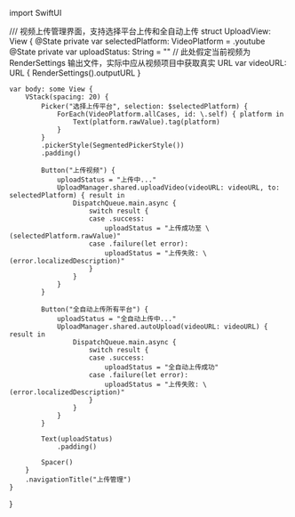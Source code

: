 import SwiftUI

/// 视频上传管理界面，支持选择平台上传和全自动上传
struct UploadView: View {
    @State private var selectedPlatform: VideoPlatform = .youtube
    @State private var uploadStatus: String = ""
    // 此处假定当前视频为 RenderSettings 输出文件，实际中应从视频项目中获取真实 URL
    var videoURL: URL { RenderSettings().outputURL }
    
    var body: some View {
        VStack(spacing: 20) {
            Picker("选择上传平台", selection: $selectedPlatform) {
                ForEach(VideoPlatform.allCases, id: \.self) { platform in
                    Text(platform.rawValue).tag(platform)
                }
            }
            .pickerStyle(SegmentedPickerStyle())
            .padding()
            
            Button("上传视频") {
                uploadStatus = "上传中..."
                UploadManager.shared.uploadVideo(videoURL: videoURL, to: selectedPlatform) { result in
                    DispatchQueue.main.async {
                        switch result {
                        case .success:
                            uploadStatus = "上传成功至 \(selectedPlatform.rawValue)"
                        case .failure(let error):
                            uploadStatus = "上传失败: \(error.localizedDescription)"
                        }
                    }
                }
            }
            
            Button("全自动上传所有平台") {
                uploadStatus = "全自动上传中..."
                UploadManager.shared.autoUpload(videoURL: videoURL) { result in
                    DispatchQueue.main.async {
                        switch result {
                        case .success:
                            uploadStatus = "全自动上传成功"
                        case .failure(let error):
                            uploadStatus = "上传失败: \(error.localizedDescription)"
                        }
                    }
                }
            }
            
            Text(uploadStatus)
                .padding()
            
            Spacer()
        }
        .navigationTitle("上传管理")
    }
}